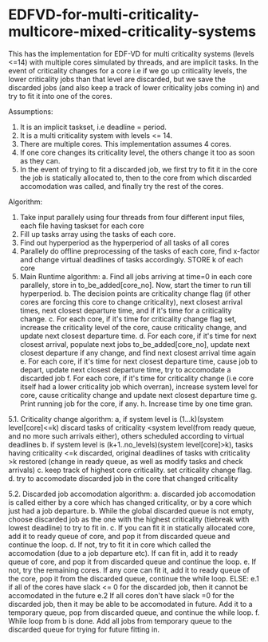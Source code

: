 # EDFVD-for-multi-criticality-multicore-mixed-criticality-systems
This has the implementation for EDF-VD for multi criticality systems (levels &lt;=14) with multiple cores simulated by threads, and are implicit tasks.
In the event of criticality changes for a core i.e if we go up criticality levels, the lower criticality jobs than that level are discarded, but we save the discarded jobs (and also keep a track of lower criticality jobs coming in) and try to fit it into one of the cores.

Assumptions:
1. It is an implicit taskset, i.e deadline = period.
2. It is a multi criticality system with levels <= 14.
3. There are multiple cores. This implementation assumes 4 cores.
4. If one core changes its criticality level, the others change it too as soon as they can.
5. In the event of trying to fit a discarded job, we first try to fit it in the core the job is statically allocated to, then to the core from which discarded accomodation was called, and finally try the rest of the cores.

Algorithm:

1. Take input parallely using four threads from four different input files, each file having taskset for each core
2. Fill up tasks array using the tasks of each core.
3. Find out hyperperiod as the hyperperiod of all tasks of all cores
4. Parallely do offline preprocessing of the tasks of each core, find x-factor and change virtual deadlines of tasks accordingly. STORE k of each core
5. Main Runtime algorithm:
a. Find all jobs arriving at time=0 in each core parallely, store in to_be_added[core_no]. Now, start the timer to run till hyperperiod.
b. The decision points are criticality change flag (if other cores are forcing this core to change criticality), next closest arrival times, next closest departure time, and if it's time for a criticality change.
c. For each core, if it's time for criticality change flag set, increase the criticality level of the core, cause criticality change, and update next closest departure time.
d. For each core, if it's time for next closest arrival, populate next jobs to_be_added[core_no], update next closest departure if any change, and find next closest arrival time again
e. For each core, if it's time for next closest departure time, cause job to depart, update next closest departure time, try to accomodate a discarded job
f. For each core, if it's time for criticality change (i.e core itself had a lower criticality job which overran), increase system level for core, cause criticality change and update next closest departure time
g. Print running job for the core, if any.
h. Increase time by one time gran.

5.1. Criticality change algorithm:
a, if system level is (1...k)(system level[core]<=k) discard tasks of criticality <system level(from ready queue, and no more such arrivals either), others scheduled according to virtual deadlines 
b. if system level is (k+1..no_levels)(system level[core]>k), tasks having criticality <=k discarded, original deadlines of tasks with criticality >k restored (change in ready queue, as well as modify tasks and check arrivals)
c. keep track of highest core criticality. set criticality change flag.
d. try to accomodate discarded job in the core that changed criticality 

5.2. Discarded job accomodation algorithm:
a. discarded job accomodation is called either by a core which has changed criticality, or by a core which just had a job departure.
b. While the global discarded queue is not empty, choose discarded job as the one with the highest criticality (tiebreak with lowest deadline) to try to fit in.
c. If you can fit it in statically allocated core, add it to ready queue of core, and pop it from discarded queue and continue the loop.
d. If not, try to fit it in core which called the accomodation (due to a job departure etc). If can fit in, add it to ready queue of core, and pop it from discarded queue and continue the loop.
e. If not, try the remaining cores. If any core can fit it, add it to ready queue of the core, pop it from the discarded queue, continue the while loop. ELSE:
e.1 if all of the cores have slack <= 0 for the discarded job, then it cannot be accomodated in the future
e.2 If all cores don't have slack =0 for the discarded job, then it may be able to be accomodated in future. Add it to a temporary queue, pop from discarded queue, and continue the while loop.
f. While loop from b is done. Add all jobs from temporary queue to the discarded queue for trying for future fitting in.
